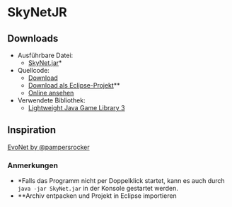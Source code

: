 # SkyNetJR

## Downloads

* Ausführbare Datei: 
  * [SkyNet.jar](https://github.com/LHK1337/SkyNetJR/releases/download/v1.0.0/SkyNetJR.jar)*
* Quellcode: 
  * [Download](https://github.com/LHK1337/SkyNetJR/releases/download/v1.0.0/SkyNetJR-Quellcode.zip) 
  * [Download als Eclipse-Projekt](https://github.com/LHK1337/SkyNetJR/releases/download/v1.0.0/SkyNetJR-EclipseProject.zip)**
  * [Online ansehen](https://github.com/LHK1337/SkyNetJR/tree/master/src/SkyNetJR)
* Verwendete Bibliothek:
  * [Lightweight Java Game Library 3](https://github.com/LHK1337/SkyNetJR/raw/master/lwjgl-release-3.2.3-custom.zip)

## Inspiration
[EvoNet by @pampersrocker](https://github.com/pampersrocker/EvoNet)

### Anmerkungen

* *Falls das Programm nicht per Doppelklick startet, kann es auch durch `java -jar SkyNet.jar` in der Konsole gestartet werden.
* \**Archiv entpacken und Projekt in Eclipse importieren
